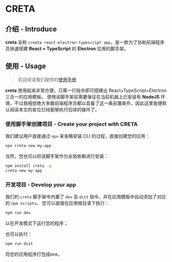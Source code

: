 # CRETA

## 介绍 - Introduce

**creta** 全称 `create react-electron-typescript app`，是一款为了协助前端程序员快速搭建 **React + TypeScript** 的 **Electron** 应用的脚手架。

## 使用 - Usage

> 欢迎阅读我们提供的[使用手册](https://creta.kira.host/)

**creta** 使用起来非常方便，只需一行指令即可搭建出 React+TypeScript+Electron 三合一的应用模板。
使用该脚手架前需要保证在当前机器上已安装有 **NodeJS** 环境，不过我相信绝大多数前端程序员都以具备了这一条前置条件，因此这里我便默认阅读本文的各位已经能够执行后续的操作了。

### 使用脚手架创建项目 - Create your project with CRETA

我们建议用户直接通过 `npx` 来省略安装 CLI 的过程，直接创建您的应用：
```bash
npx creta new my-app
```

当然，您也可以将该脚手架作为全局依赖进行安装：

```bash
npm install creta -g
creta new my-app
```

### 开发项目 - Develop your app

我们的 `creta` 脚手架中内置了 `dev` 及 `dist` 指令，并在应用模板中自动添加了对应的 `npm scripts`。
您可以直接在应用根目录下执行：

```bash
npm run dev
```

以在开发模式下运行您的程序；

也可以执行：

```bash
npm run dist
```

将您的应用程序打包成exe。
